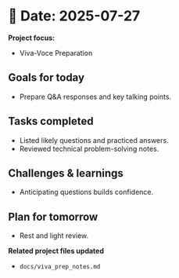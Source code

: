 # 📅 Date: 2025-07-27
**Project focus:**
- Viva-Voce Preparation

## Goals for today
- Prepare Q&A responses and key talking points.

## Tasks completed
- Listed likely questions and practiced answers.  
- Reviewed technical problem-solving notes.  

## Challenges & learnings
- Anticipating questions builds confidence.

## Plan for tomorrow
- Rest and light review.

**Related project files updated**
- ``docs/viva_prep_notes.md``
